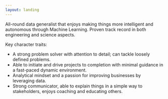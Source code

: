 ```yaml
---
layout: landing
---
```

All-round data generalist that enjoys making things more intelligent and autonomous through Machine Learning. Proven track record in both engineering and science aspects.

Key character traits:

- A strong problem solver with attention to detail; can tackle loosely defined problems.
- Able to initiate and drive projects to completion with minimal guidance in a fast-paced dynamic environment.
- Analytical mindset and a passion for improving businesses by leveraging data.
- Strong communicator, able to explain things in a simple way to stakeholders, enjoys coaching and educating others.
